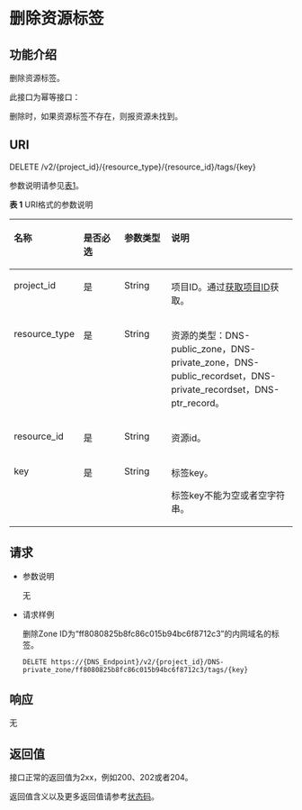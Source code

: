 # 删除资源标签<a name="dns_api_67002"></a>

## 功能介绍<a name="section2763065016101"></a>

删除资源标签。

此接口为幂等接口：

删除时，如果资源标签不存在，则报资源未找到。

## URI<a name="section53701671161015"></a>

DELETE /v2/\{project\_id\}/\{resource\_type\}/\{resource\_id\}/tags/\{key\}

参数说明请参见[表1](#table6099729418149)。

**表 1**  URI格式的参数说明

<a name="table6099729418149"></a>
<table><thead align="left"><tr id="row3442661918149"><th class="cellrowborder" valign="top" width="19.54%" id="mcps1.2.5.1.1"><p id="p3709279118149"><a name="p3709279118149"></a><a name="p3709279118149"></a>名称</p>
</th>
<th class="cellrowborder" valign="top" width="16.07%" id="mcps1.2.5.1.2"><p id="p5172606218149"><a name="p5172606218149"></a><a name="p5172606218149"></a>是否必选</p>
</th>
<th class="cellrowborder" valign="top" width="17.52%" id="mcps1.2.5.1.3"><p id="p2906151418149"><a name="p2906151418149"></a><a name="p2906151418149"></a>参数类型</p>
</th>
<th class="cellrowborder" valign="top" width="46.87%" id="mcps1.2.5.1.4"><p id="p517246718149"><a name="p517246718149"></a><a name="p517246718149"></a>说明</p>
</th>
</tr>
</thead>
<tbody><tr id="row1631668818149"><td class="cellrowborder" valign="top" width="19.54%" headers="mcps1.2.5.1.1 "><p id="p4658337018149"><a name="p4658337018149"></a><a name="p4658337018149"></a>project_id</p>
</td>
<td class="cellrowborder" valign="top" width="16.07%" headers="mcps1.2.5.1.2 "><p id="p1515661618149"><a name="p1515661618149"></a><a name="p1515661618149"></a>是</p>
</td>
<td class="cellrowborder" valign="top" width="17.52%" headers="mcps1.2.5.1.3 "><p id="p1972638718149"><a name="p1972638718149"></a><a name="p1972638718149"></a>String</p>
</td>
<td class="cellrowborder" valign="top" width="46.87%" headers="mcps1.2.5.1.4 "><p id="p5433349018149"><a name="p5433349018149"></a><a name="p5433349018149"></a>项目ID。通过<a href="获取项目ID.md">获取项目ID</a>获取。</p>
</td>
</tr>
<tr id="row1923936518149"><td class="cellrowborder" valign="top" width="19.54%" headers="mcps1.2.5.1.1 "><p id="p1488470218149"><a name="p1488470218149"></a><a name="p1488470218149"></a>resource_type</p>
</td>
<td class="cellrowborder" valign="top" width="16.07%" headers="mcps1.2.5.1.2 "><p id="p6481017518149"><a name="p6481017518149"></a><a name="p6481017518149"></a>是</p>
</td>
<td class="cellrowborder" valign="top" width="17.52%" headers="mcps1.2.5.1.3 "><p id="p1513281718149"><a name="p1513281718149"></a><a name="p1513281718149"></a>String</p>
</td>
<td class="cellrowborder" valign="top" width="46.87%" headers="mcps1.2.5.1.4 "><p id="p1779865118149"><a name="p1779865118149"></a><a name="p1779865118149"></a>资源的类型：DNS-public_zone，DNS-private_zone，DNS-public_recordset，DNS-private_recordset，DNS-ptr_record。</p>
</td>
</tr>
<tr id="row1082100911220"><td class="cellrowborder" valign="top" width="19.54%" headers="mcps1.2.5.1.1 "><p id="p408654311220"><a name="p408654311220"></a><a name="p408654311220"></a>resource_id</p>
</td>
<td class="cellrowborder" valign="top" width="16.07%" headers="mcps1.2.5.1.2 "><p id="p6257460611220"><a name="p6257460611220"></a><a name="p6257460611220"></a>是</p>
</td>
<td class="cellrowborder" valign="top" width="17.52%" headers="mcps1.2.5.1.3 "><p id="p3537835811220"><a name="p3537835811220"></a><a name="p3537835811220"></a>String</p>
</td>
<td class="cellrowborder" valign="top" width="46.87%" headers="mcps1.2.5.1.4 "><p id="p4707473411220"><a name="p4707473411220"></a><a name="p4707473411220"></a>资源id。</p>
</td>
</tr>
<tr id="row41443070202518"><td class="cellrowborder" valign="top" width="19.54%" headers="mcps1.2.5.1.1 "><p id="p16287090202522"><a name="p16287090202522"></a><a name="p16287090202522"></a>key</p>
</td>
<td class="cellrowborder" valign="top" width="16.07%" headers="mcps1.2.5.1.2 "><p id="p5844905202518"><a name="p5844905202518"></a><a name="p5844905202518"></a>是</p>
</td>
<td class="cellrowborder" valign="top" width="17.52%" headers="mcps1.2.5.1.3 "><p id="p3675282202518"><a name="p3675282202518"></a><a name="p3675282202518"></a>String</p>
</td>
<td class="cellrowborder" valign="top" width="46.87%" headers="mcps1.2.5.1.4 "><p id="p38832579202531"><a name="p38832579202531"></a><a name="p38832579202531"></a>标签key。</p>
<p id="p1510133720226"><a name="p1510133720226"></a><a name="p1510133720226"></a>标签key不能为空或者空字符串。</p>
</td>
</tr>
</tbody>
</table>

## 请求<a name="section44958995161021"></a>

-   参数说明

    无


-   请求样例

    删除Zone ID为“ff8080825b8fc86c015b94bc6f8712c3”的内网域名的标签。

    ```
    DELETE https://{DNS_Endpoint}/v2/{project_id}/DNS-private_zone/ff8080825b8fc86c015b94bc6f8712c3/tags/{key}
    ```


## 响应<a name="section40090803161031"></a>

无

## 返回值<a name="section9249181042119"></a>

接口正常的返回值为2xx，例如200、202或者204。

返回值含义以及更多返回值请参考[状态码](状态码.md)。

